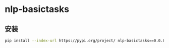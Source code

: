 # nlp-basictasks

## 安装
```bash
pip install --index-url https://pypi.org/project/ nlp-basictasks==0.0.8
```

